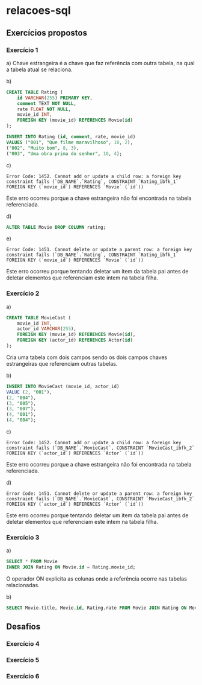 # relacoes-sql

## Exercícios propostos

### Exercício 1

a)
Chave estrangeira é a chave que faz referência com outra tabela, na qual a tabela atual se relaciona.

b)
```sql
CREATE TABLE Rating (
	id VARCHAR(255) PRIMARY KEY,
    comment TEXT NOT NULL, 
    rate FLOAT NOT NULL,
    movie_id INT,
    FOREIGN KEY (movie_id) REFERENCES Movie(id)
);

INSERT INTO Rating (id, comment, rate, movie_id)
VALUES ("001", "Que filme maravilhoso", 10, 2),
("002", "Muito bom", 8, 3),
("003", "Uma obra prima do senhor", 10, 4);
```

c)
```
Error Code: 1452. Cannot add or update a child row: a foreign key constraint fails (`DB_NAME`.`Rating`, CONSTRAINT `Rating_ibfk_1` FOREIGN KEY (`movie_id`) REFERENCES `Movie` (`id`))
```
Este erro ocorreu porque a chave estrangeira não foi encontrada na tabela referenciada.

d)
```sql
ALTER TABLE Movie DROP COLUMN rating;
```

e)
```
Error Code: 1451. Cannot delete or update a parent row: a foreign key constraint fails (`DB_NAME`.`Rating`, CONSTRAINT `Rating_ibfk_1` FOREIGN KEY (`movie_id`) REFERENCES `Movie` (`id`))
```
Este erro ocorreu porque tentando deletar um item da tabela pai antes de deletar elementos que referenciam este intem na tabela filha.

### Exercício 2

a)
```sql
CREATE TABLE MovieCast (
	movie_id INT,
    actor_id VARCHAR(255),
    FOREIGN KEY (movie_id) REFERENCES Movie(id),
    FOREIGN KEY (actor_id) REFERENCES Actor(id)
);
```
Cria uma tabela com dois campos sendo os dois campos chaves estrangeiras que referenciam outras tabelas.

b)
```sql
INSERT INTO MovieCast (movie_id, actor_id)
VALUE (2, "001"),
(2, "004"),
(3, "005"),
(3, "007"),
(4, "001"),
(4, "004");
```

c)
```
Error Code: 1452. Cannot add or update a child row: a foreign key constraint fails (`DB_NAME`.`MovieCast`, CONSTRAINT `MovieCast_ibfk_2` FOREIGN KEY (`actor_id`) REFERENCES `Actor` (`id`))
```
Este erro ocorreu porque a chave estrangeira não foi encontrada na tabela referenciada.

d)
```
Error Code: 1451. Cannot delete or update a parent row: a foreign key constraint fails (`DB_NAME`.`MovieCast`, CONSTRAINT `MovieCast_ibfk_2` FOREIGN KEY (`actor_id`) REFERENCES `Actor` (`id`))
```
Este erro ocorreu porque tentando deletar um item da tabela pai antes de deletar elementos que referenciam este intem na tabela filha.

### Exercício 3

a)
```sql
SELECT * FROM Movie 
INNER JOIN Rating ON Movie.id = Rating.movie_id;
```
O operador ON explicita as colunas onde a referência ocorre nas tabelas relacionadas.

b)
```sql
SELECT Movie.title, Movie.id, Rating.rate FROM Movie JOIN Rating ON Movie.id = Rating.movie_id;
```


## Desafios

### Exercício 4

### Exercício 5

### Exercício 6